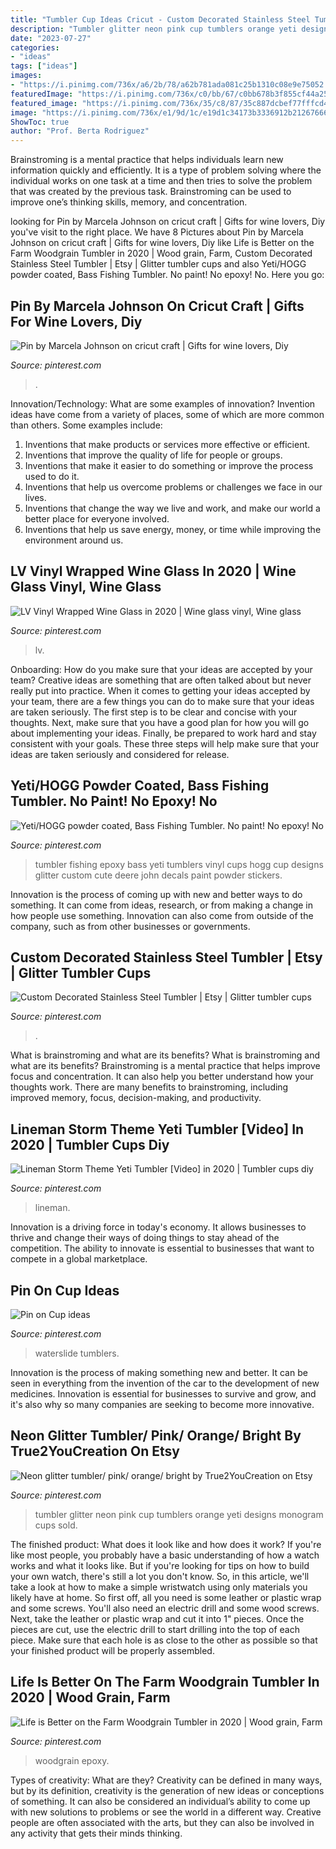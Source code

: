 ```yaml
---
title: "Tumbler Cup Ideas Cricut - Custom Decorated Stainless Steel Tumbler"
description: "Tumbler glitter neon pink cup tumblers orange yeti designs monogram cups sold"
date: "2023-07-27"
categories:
- "ideas"
tags: ["ideas"]
images:
- "https://i.pinimg.com/736x/a6/2b/78/a62b781ada081c25b1310c08e9e75052.jpg"
featuredImage: "https://i.pinimg.com/736x/c0/bb/67/c0bb678b3f855cf44a252d8fd10e1094.jpg"
featured_image: "https://i.pinimg.com/736x/35/c8/87/35c887dcbef77fffcd4f98752f5f3e10.jpg"
image: "https://i.pinimg.com/736x/e1/9d/1c/e19d1c34173b3336912b21267666cdd8.jpg"
ShowToc: true
author: "Prof. Berta Rodriguez"
---
```



Brainstroming is a mental practice that helps individuals learn new information quickly and efficiently. It is a type of problem solving where the individual works on one task at a time and then tries to solve the problem that was created by the previous task. Brainstroming can be used to improve one’s thinking skills, memory, and concentration.

	

		
looking for Pin by Marcela Johnson on cricut craft | Gifts for wine lovers, Diy you've visit to the right place. We have 8 Pictures about Pin by Marcela Johnson on cricut craft | Gifts for wine lovers, Diy like Life is Better on the Farm Woodgrain Tumbler in 2020 | Wood grain, Farm, Custom Decorated Stainless Steel Tumbler | Etsy | Glitter tumbler cups and also Yeti/HOGG powder coated, Bass Fishing Tumbler. No paint! No epoxy! No. Here you go:
		
    
## Pin By Marcela Johnson On Cricut Craft | Gifts For Wine Lovers, Diy

<img loading=lazy src="https://i.pinimg.com/originals/0a/66/c5/0a66c532dc0fecc3e8cb61436a0f1b44.jpg" onerror="this.onerror=null;this.src='https://tse3.mm.bing.net/th?id=OIP.CMEp0CZm-bTAPOLSXBmSmAHaOt&amp;pid=15.1';" alt="Pin by Marcela Johnson on cricut craft | Gifts for wine lovers, Diy">

_Source: pinterest.com_

>. 

	

Innovation/Technology: What are some examples of innovation?
Invention ideas have come from a variety of places, some of which are more common than others. Some examples include:
1. Inventions that make products or services more effective or efficient. 
2. Inventions that improve the quality of life for people or groups. 
3. Inventions that make it easier to do something or improve the process used to do it. 
4. Inventions that help us overcome problems or challenges we face in our lives. 
5. Inventions that change the way we live and work, and make our world a better place for everyone involved. 
6. Inventions that help us save energy, money, or time while improving the environment around us.

    
## LV Vinyl Wrapped Wine Glass In 2020 | Wine Glass Vinyl, Wine Glass

<img loading=lazy src="https://i.pinimg.com/736x/a6/2b/78/a62b781ada081c25b1310c08e9e75052.jpg" onerror="this.onerror=null;this.src='https://tse3.mm.bing.net/th?id=OIP.9KeaqVHe6HE_g8MFSgJBlgHaJ3&amp;pid=15.1';" alt="LV Vinyl Wrapped Wine Glass in 2020 | Wine glass vinyl, Wine glass">

_Source: pinterest.com_

>lv. 

	

Onboarding: How do you make sure that your ideas are accepted by your team?
Creative ideas are something that are often talked about but never really put into practice. When it comes to getting your ideas accepted by your team, there are a few things you can do to make sure that your ideas are taken seriously. The first step is to be clear and concise with your thoughts. Next, make sure that you have a good plan for how you will go about implementing your ideas. Finally, be prepared to work hard and stay consistent with your goals. These three steps will help make sure that your ideas are taken seriously and considered for release.

    
## Yeti/HOGG Powder Coated, Bass Fishing Tumbler. No Paint! No Epoxy! No

<img loading=lazy src="https://i.pinimg.com/736x/e1/9d/1c/e19d1c34173b3336912b21267666cdd8.jpg" onerror="this.onerror=null;this.src='https://tse3.mm.bing.net/th?id=OIP.NKU5hcVHeI5PzvTEiGE2QgHaNK&amp;pid=15.1';" alt="Yeti/HOGG powder coated, Bass Fishing Tumbler. No paint! No epoxy! No">

_Source: pinterest.com_

>tumbler fishing epoxy bass yeti tumblers vinyl cups hogg cup designs glitter custom cute deere john decals paint powder stickers. 

	

Innovation is the process of coming up with new and better ways to do something. It can come from ideas, research, or from making a change in how people use something. Innovation can also come from outside of the company, such as from other businesses or governments.

    
## Custom Decorated Stainless Steel Tumbler | Etsy | Glitter Tumbler Cups

<img loading=lazy src="https://i.pinimg.com/736x/3e/d8/cf/3ed8cf5b62b5ba444b6d25fda7c06fa8.jpg" onerror="this.onerror=null;this.src='https://tse1.mm.bing.net/th?id=OIP.r6wAQwgMEA-acyY0nGSBdQHaJ4&amp;pid=15.1';" alt="Custom Decorated Stainless Steel Tumbler | Etsy | Glitter tumbler cups">

_Source: pinterest.com_

>. 

	

What is brainstroming and what are its benefits?
What is brainstroming and what are its benefits? Brainstroming is a mental practice that helps improve focus and concentration. It can also help you better understand how your thoughts work. There are many benefits to brainstroming, including improved memory, focus, decision-making, and productivity.

    
## Lineman Storm Theme Yeti Tumbler [Video] In 2020 | Tumbler Cups Diy

<img loading=lazy src="https://i.pinimg.com/736x/67/97/51/679751ed67ce20f1e7cc7f3c9fd43fe4.jpg" onerror="this.onerror=null;this.src='https://tse4.mm.bing.net/th?id=OIP.xUS4B4Y1Kbw1NHjHmtDbLQHaNK&amp;pid=15.1';" alt="Lineman Storm Theme Yeti Tumbler [Video] in 2020 | Tumbler cups diy">

_Source: pinterest.com_

>lineman. 

	

Innovation is a driving force in today's economy. It allows businesses to thrive and change their ways of doing things to stay ahead of the competition. The ability to innovate is essential to businesses that want to compete in a global marketplace.

    
## Pin On Cup Ideas

<img loading=lazy src="https://i.pinimg.com/736x/35/c8/87/35c887dcbef77fffcd4f98752f5f3e10.jpg" onerror="this.onerror=null;this.src='https://tse3.mm.bing.net/th?id=OIP.o3lTaqNMQqc1OPKtq6iqqwHaPJ&amp;pid=15.1';" alt="Pin on Cup ideas">

_Source: pinterest.com_

>waterslide tumblers. 

	

Innovation is the process of making something new and better. It can be seen in everything from the invention of the car to the development of new medicines. Innovation is essential for businesses to survive and grow, and it's also why so many companies are seeking to become more innovative.

    
## Neon Glitter Tumbler/ Pink/ Orange/ Bright By True2YouCreation On Etsy

<img loading=lazy src="https://i.pinimg.com/736x/83/8a/c1/838ac15475a3ec8f9b9e494d091e5f67.jpg" onerror="this.onerror=null;this.src='https://tse1.mm.bing.net/th?id=OIP.C6v6USOfYw55a91UcgsWYwHaJ3&amp;pid=15.1';" alt="Neon glitter tumbler/ pink/ orange/ bright by True2YouCreation on Etsy">

_Source: pinterest.com_

>tumbler glitter neon pink cup tumblers orange yeti designs monogram cups sold. 

	

The finished product: What does it look like and how does it work?
If you're like most people, you probably have a basic understanding of how a watch works and what it looks like. But if you're looking for tips on how to build your own watch, there's still a lot you don't know.  So, in this article, we'll take a look at how to make a simple wristwatch using only materials you likely have at home. 
So first off, all you need is some leather or plastic wrap and some screws. You'll also need an electric drill and some wood screws. Next, take the leather or plastic wrap and cut it into 1" pieces. Once the pieces are cut, use the electric drill to start drilling into the top of each piece. Make sure that each hole is as close to the other as possible so that your finished product will be properly assembled.

    
## Life Is Better On The Farm Woodgrain Tumbler In 2020 | Wood Grain, Farm

<img loading=lazy src="https://i.pinimg.com/736x/c0/bb/67/c0bb678b3f855cf44a252d8fd10e1094.jpg" onerror="this.onerror=null;this.src='https://tse2.mm.bing.net/th?id=OIP.uFaANDIW0TnuFSDXK2fKCgHaJ3&amp;pid=15.1';" alt="Life is Better on the Farm Woodgrain Tumbler in 2020 | Wood grain, Farm">

_Source: pinterest.com_

>woodgrain epoxy. 

	

Types of creativity: What are they?
Creativity can be defined in many ways, but by its definition, creativity is the generation of new ideas or conceptions of something. It can also be considered an individual’s ability to come up with new solutions to problems or see the world in a different way. Creative people are often associated with the arts, but they can also be involved in any activity that gets their minds thinking.

